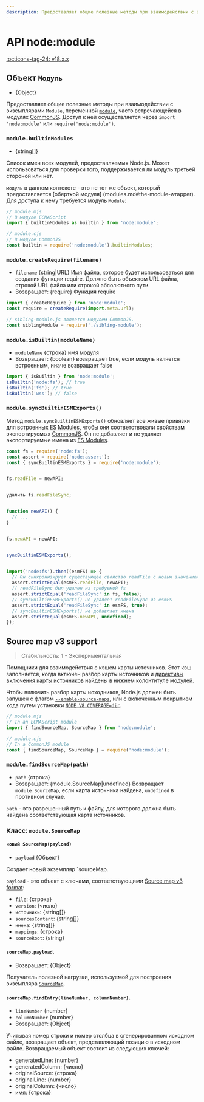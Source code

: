 ```yaml
---
description: Предоставляет общие полезные методы при взаимодействии с экземплярами Module, переменной module, часто встречающейся в модулях CommonJS
---
```


# API node:module

[:octicons-tag-24: v18.x.x](https://nodejs.org/docs/latest-v18.x/api/module.html)

## Объект `Модуль`

-   {Object}

Предоставляет общие полезные методы при взаимодействии с экземплярами `Module`, переменной [`module`](modules.md#the-module-object), часто встречающейся в модулях [CommonJS](modules.md). Доступ к ней осуществляется через `import 'node:module'` или `require('node:module')`.

### `module.builtinModules`

-   {string\[\]}

Список имен всех модулей, предоставляемых Node.js. Может использоваться для проверки того, поддерживается ли модуль третьей стороной или нет.

`модуль` в данном контексте - это не тот же объект, который предоставляется [оберткой модуля] (modules.md#the-module-wrapper). Для доступа к нему требуется модуль `Module`:

```mjs
// module.mjs
// В модуле ECMAScript
import { builtinModules as builtin } from 'node:module';
```

```cjs
// module.cjs
// В модуле CommonJS
const builtin = require('node:module').builtinModules;
```

### `module.createRequire(filename)`

-   `filename` {string|URL} Имя файла, которое будет использоваться для создания функции require. Должно быть объектом URL файла, строкой URL файла или строкой абсолютного пути.
-   Возвращает: {require} Функция require

<!-- конец списка -->

```mjs
import { createRequire } from 'node:module';
const require = createRequire(import.meta.url);

// sibling-module.js является модулем CommonJS.
const siblingModule = require('./sibling-module');
```

### `module.isBuiltin(moduleName)`

-   `moduleName` {строка} имя модуля
-   Возвращает: {boolean} возвращает true, если модуль является встроенным, иначе возвращает false

<!-- конец списка -->

```mjs
import { isBuiltin } from 'node:module';
isBuiltin('node:fs'); // true
isBuiltin('fs'); // true
isBuiltin('wss'); // false
```

### `module.syncBuiltinESMExports()`

Метод `module.syncBuiltinESMExports()` обновляет все живые привязки для встроенных [ES Modules](esm.md), чтобы они соответствовали свойствам экспортируемых [CommonJS](modules.md). Он не добавляет и не удаляет экспортируемые имена из [ES Modules](esm.md).

```js
const fs = require('node:fs');
const assert = require('node:assert');
const { syncBuiltinESMExports } = require('node:module');


fs.readFile = newAPI;


удалить fs.readFileSync;


function newAPI() {
  // ...
}


fs.newAPI = newAPI;


syncBuiltinESMExports();


import('node:fs').then((esmFS) => {
  // Он синхронизирует существующее свойство readFile с новым значением
  assert.strictEqual(esmFS.readFile, newAPI);
  // readFileSync был удален из требуемой fs
  assert.strictEqual('readFileSync' in fs, false);
  // syncBuiltinESMExports() не удаляет readFileSync из esmFS
  assert.strictEqual('readFileSync' in esmFS, true);
  // syncBuiltinESMExports() не добавляет имена
  assert.strictEqual(esmFS.newAPI, undefined);
});
```

## Source map v3 support

> Стабильность: 1 - Экспериментальная

Помощники для взаимодействия с кэшем карты источников. Этот кэш заполняется, когда включен разбор карты источников и [директивы включения карты источников](https://sourcemaps.info/spec.html#h.lmz475t4mvbx) найдены в нижнем колонтитуле модулей.

Чтобы включить разбор карты исходников, Node.js должен быть запущен с флагом [`--enable-source-maps`](cli.md#--enable-source-maps), или с включенным покрытием кода путем установки [`NODE_V8_COVERAGE=dir`](cli.md#node_v8_coveragedir).

```mjs
// module.mjs
// In an ECMAScript module
import { findSourceMap, SourceMap } from 'node:module';
```

```cjs
// module.cjs
// In a CommonJS module
const { findSourceMap, SourceMap } = require('node:module');
```

### `module.findSourceMap(path)`

-   `path` {строка}
-   Возвращает: {module.SourceMap|undefined} Возвращает `module.SourceMap`, если карта источника найдена, `undefined` в противном случае.

`path` - это разрешенный путь к файлу, для которого должна быть найдена соответствующая карта источников.

### Класс: `module.SourceMap`

#### `новый SourceMap(payload)`

-   `payload` {Объект}

Создает новый экземпляр `sourceMap.

`payload` - это объект с ключами, соответствующими [Source map v3 format](https://sourcemaps.info/spec.html#h.mofvlxcwqzej):

-   `file`: {строка}
-   `version`: {число}
-   `источники`: {string\[\]}
-   `sourcesContent`: {string\[\]}
-   `имена`: {string\[\]}
-   `mappings`: {строка}
-   `sourceRoot`: {string}

#### `sourceMap.payload`.

-   Возвращает: {Object}

Получатель полезной нагрузки, используемой для построения экземпляра [`SourceMap`](#class-modulesourcemap).

#### `sourceMap.findEntry(lineNumber, columnNumber)`.

-   `lineNumber` {number}
-   `columnNumber` {number}
-   Возвращает: {Object}

Учитывая номер строки и номер столбца в сгенерированном исходном файле, возвращает объект, представляющий позицию в исходном файле. Возвращаемый объект состоит из следующих ключей:

-   generatedLine: {number}
-   generatedColumn: {число}
-   originalSource: {строка}
-   originalLine: {number}
-   originalColumn: {число}
-   имя: {строка}
